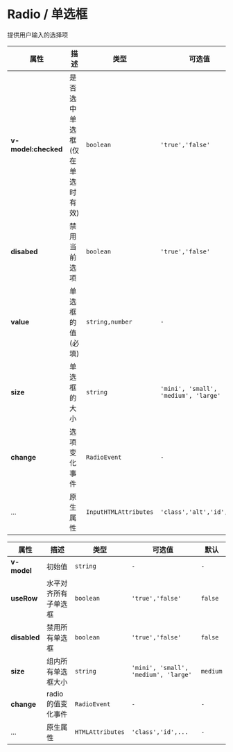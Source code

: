 # Radio / 单选框

提供用户输入的选择项

<playground title="默认的" name="ex-radio-default"/>

<playground title="组" desc="一组可控选择的数值" name="ex-radio-group"/>

<playground title="更多风格的" name="ex-radio-more"/>

<attributes>

<attributes-title title="Radio Props" />

| 属性                | 描述                           | 类型                  | 可选值                               | 默认     |
| ------------------- | ------------------------------ | --------------------- | ------------------------------------ | -------- |
| **v-model:checked** | 是否选中单选框(仅在单选时有效) | `boolean`             | `'true','false'`                     | `false`  |
| **disabed**         | 禁用当前选项                   | `boolean`             | `'true','false'`                     | `false`  |
| **value**           | 单选框的值(必填)               | `string,number`       | `-`                                  | `-`      |
| **size**            | 单选框的大小                   | `string`              | `'mini', 'small', 'medium', 'large'` | `medium` |
| **change**          | 选项变化事件                   | `RadioEvent`          | `-`                                  | `-`      |
| ...                 | 原生属性                       | `InputHTMLAttributes` | `'class','alt','id',...`             | `-`      |

</attributes>

<attributes>
  
<attributes-title title="RadioGroup Props" />

| 属性         | 描述                 | 类型             | 可选值                               | 默认     |
| ------------ | -------------------- | ---------------- | ------------------------------------ | -------- |
| **v-model**  | 初始值               | `string`         | `-`                                  | `-`      |
| **useRow**   | 水平对齐所有子单选框 | `boolean`        | `'true','false'`                     | `false`  |
| **disabled** | 禁用所有单选框       | `boolean`        | `'true','false'`                     | `false`  |
| **size**     | 组内所有单选框大小   | `string`         | `'mini', 'small', 'medium', 'large'` | `medium` |
| **change**   | radio 的值变化事件   | `RadioEvent`     | `-`                                  | `-`      |
| ...          | 原生属性             | `HTMLAttributes` | `'class','id',...`                   | `-`      |

</attributes>
